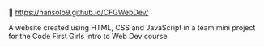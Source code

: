 📎 https://hansolo9.github.io/CFGWebDev/

A website created using HTML, CSS and JavaScript in a team mini project for the Code First Girls Intro to Web Dev course.
